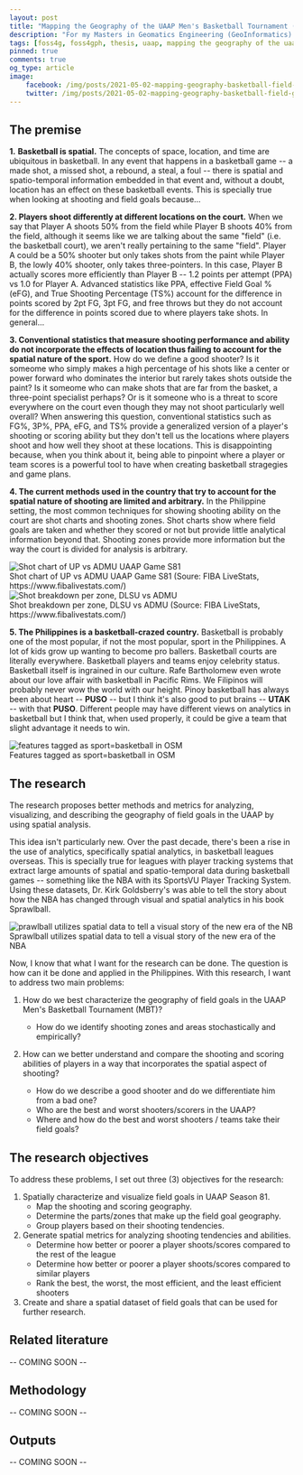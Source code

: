 ```yaml
---
layout: post
title: "Mapping the Geography of the UAAP Men's Basketball Tournament (Season 81) [Part 1]"
description: "For my Masters in Geomatics Engineering (GeoInformatics) thesis, I'm mapping the geography of the UAAP Men's Basketball Tournament. Specifically, I'm studying the spatial characterization and analysis of field goals. I'll be writing and sharing about it here. :)"
tags: [foss4g, foss4gph, thesis, uaap, mapping the geography of the uaap, spatial analytics, basketball, basketball analytics]
pinned: true
comments: true
og_type: article
image:
    facebook: /img/posts/2021-05-02-mapping-geography-basketball-field-goals-spatial-analytics-uaap-part-1/main.png
    twitter: /img/posts/2021-05-02-mapping-geography-basketball-field-goals-spatial-analytics-uaap-part-1/main.png
---
```


## The premise

**1.** **Basketball is spatial.** The concepts of space, location, and time are ubiquitous in basketball. In any event that happens in a basketball game -- a made shot, a missed shot, a rebound, a steal, a foul -- there is spatial and spatio-temporal information embedded in that event and, without a doubt, location has an effect on these basketball events. This is specially true when looking at shooting and field goals because...


**2. Players shoot differently at different locations on the court.** When we say that Player A shoots 50% from the field while Player B shoots 40% from the field, although it seems like we are talking about the same "field" (i.e. the basketball court), we aren't really pertaining to the same "field". Player A could be a 50% shooter but only takes shots from the paint while Player B, the lowly 40% shooter, only takes three-pointers. In this case, Player B actually scores more efficiently than Player B -- 1.2 points per attempt (PPA) vs 1.0 for Player A. Advanced statistics like PPA, effective Field Goal % (eFG), and True Shooting Percentage (TS%) account for the difference in points scored by 2pt FG, 3pt FG, and free throws but they do not account for the difference in points scored due to where players take shots. In general...


**3. Conventional statistics that measure shooting performance and ability do not incorporate the effects of location thus failing to account for the spatial nature of the sport.** How do we define a good shooter? Is it someome who simply makes a high percentage of his shots like a center or power forward who dominates the interior but rarely takes shots outside the paint? Is it someome who can make shots that are far from the basket, a three-point specialist perhaps? Or is it someone who is a threat to score everywhere on the court even though they may not shoot particularly well overall? When answering this question, conventional statistics such as FG%, 3P%, PPA, eFG, and TS% provide a generalized version of a player's shooting or scoring ability but they don't tell us the locations where players shoot and how well they shoot at these locations. This is disappointing because, when you think about it, being able to pinpoint where a player or team scores is a powerful tool to have when creating basketball stragegies and game plans.


**4. The current methods used in the country that try to account for the spatial nature of shooting are limited and arbitrary.** In the Philippine setting, the most common techniques for showing shooting ability on the court are shot charts and shooting zones. Shot charts show where field goals are taken and whether they scored or not but provide little analytical information beyond that. Shooting zones provide more information but the way the court is divided for analysis is arbitrary.

<div class="col-lg-12 img-container"><img class="img-fluid post-img img-shadow" src="{{ site.assets }}/img/posts/2021-05-02-mapping-geography-basketball-field-goals-spatial-analytics-uaap-part-1/shot-charts.png" alt="Shot chart of UP vs ADMU UAAP Game S81"><figcaption class="figure-caption text-center">Shot chart of UP vs ADMU UAAP Game S81 (Soure: FIBA LiveStats, https://www.fibalivestats.com/)</figcaption></div>


<div class="col-lg-12 img-container"><img class="img-fluid post-img img-shadow" src="{{ site.assets }}/img/posts/2021-05-02-mapping-geography-basketball-field-goals-spatial-analytics-uaap-part-1/shot-zones.png" alt="Shot breakdown per zone, DLSU vs ADMU"><figcaption class="figure-caption text-center">Shot breakdown per zone, DLSU vs ADMU (Source: FIBA LiveStats, https://www.fibalivestats.com/)</figcaption></div>


**5. The Philippines is a basketball-crazed country.** Basketball is probably one of the most popular, if not the most popular, sport in the Philippines. A lot of kids grow up wanting to become pro ballers. Basketball courts are literally everywhere. Basketball players and teams enjoy celebrity status. Basketball itself is ingrained in our culture. Rafe Bartholomew even wrote about our love affair with basketball in Pacific Rims. We Filipinos will probably never wow the world with our height. Pinoy basketball has always been about heart -- **PUSO** -- but I think it's also good to put brains -- **UTAK** -- with that **PUSO**. Different people may have different views on analytics in basketball but I think that, when used properly, it could be give a team that slight advantage it needs to win.

<div class="col-lg-12 img-container"><img class="img-fluid post-img img-shadow" src="{{ site.assets }}/img/posts/2021-05-02-mapping-geography-basketball-field-goals-spatial-analytics-uaap-part-1/osm-basketball.png" alt="features tagged as sport=basketball in OSM"><figcaption class="figure-caption text-center">Features tagged as sport=basketball in OSM</figcaption></div>


## The research

The research proposes better methods and metrics for analyzing, visualizing, and describing the geography of field goals in the UAAP by using spatial analysis. 

This idea isn't particularly new. Over the past decade, there's been a rise in the use of analytics, specifically spatial analytics, in basketball leagues overseas. This is specially true for leagues with player tracking systems that extract large amounts of spatial and spatio-temporal data during basketball games -- something like the NBA with its SportsVU Player Tracking System. Using these datasets, Dr. Kirk Goldsberry's was able to tell the story about how the NBA has changed through visual and spatial analytics in his book Sprawlball.

<div class="col-lg-12 img-container"><img class="img-fluid post-img img-shadow" src="{{ site.assets }}/img/posts/2021-05-02-mapping-geography-basketball-field-goals-spatial-analytics-uaap-part-1/sprawlball.png" alt="prawlball utilizes spatial data to tell 
a visual story of the new era of the NB
"><figcaption class="figure-caption text-center">Sprawlball utilizes spatial data to tell a visual story of the new era of the NBA</figcaption></div>

Now, I know that what I want for the research can be done. The question is how can it be done and applied in the Philippines. With this research, I want to address two main problems:
1. How do we best characterize the geography of field goals in the UAAP Men's Basketball Tournament (MBT)?
    - How do we identify shooting zones and areas stochastically and empirically?

2. How can we better understand and compare the shooting and scoring abilities of players in a way that incorporates the spatial aspect of shooting?
    - How do we describe a good shooter and do we differentiate him from a bad one?
    - Who are the best and worst shooters/scorers in the UAAP?
    - Where and how do the best and worst shooters / teams take their field goals?


## The research objectives

To address these problems, I set out three (3) objectives for the research:

1. Spatially characterize and visualize field goals in UAAP Season 81.
    - Map the shooting and scoring geography.
    - Determine the parts/zones that make up the field goal geography.
    - Group players based on their shooting tendencies.
2. Generate spatial metrics for analyzing shooting tendencies and abilities.
    - Determine how better or poorer a player shoots/scores compared to the rest of the league
    - Determine how better or poorer a player shoots/scores compared to similar players
    - Rank the best, the worst, the most efficient, and the least efficient shooters
3. Create and share a spatial dataset of field goals that can be used for further research.


## Related literature

-- COMING SOON --


## Methodology

-- COMING SOON --


## Outputs

-- COMING SOON --
